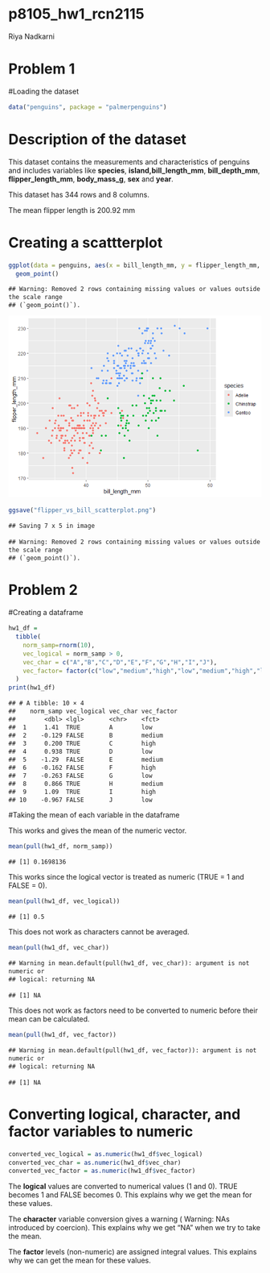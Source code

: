 p8105_hw1_rcn2115
================
Riya Nadkarni

# Problem 1

\#Loading the dataset

``` r
data("penguins", package = "palmerpenguins")
```

# Description of the dataset

This dataset contains the measurements and characteristics of penguins
and includes variables like **species**, **island,bill_length_mm**,
**bill_depth_mm**, **flipper_length_mm**, **body_mass_g**, **sex** and
**year**.

This dataset has 344 rows and 8 columns.

The mean flipper length is 200.92 mm

# Creating a scattterplot

``` r
ggplot(data = penguins, aes(x = bill_length_mm, y = flipper_length_mm, color = species)) + 
  geom_point()
```

    ## Warning: Removed 2 rows containing missing values or values outside the scale range
    ## (`geom_point()`).

![](p8105_hw1_rcn2115_files/figure-gfm/yx_scatter-1.png)<!-- -->

``` r
ggsave("flipper_vs_bill_scatterplot.png")
```

    ## Saving 7 x 5 in image

    ## Warning: Removed 2 rows containing missing values or values outside the scale range
    ## (`geom_point()`).

# Problem 2

\#Creating a dataframe

``` r
hw1_df = 
  tibble(
    norm_samp=rnorm(10),
    vec_logical = norm_samp > 0,
    vec_char = c("A","B","C","D","E","F","G","H","I","J"),
    vec_factor= factor(c("low","medium","high","low","medium","high","low","medium","high","low"))
  )
print(hw1_df)
```

    ## # A tibble: 10 × 4
    ##    norm_samp vec_logical vec_char vec_factor
    ##        <dbl> <lgl>       <chr>    <fct>     
    ##  1     1.41  TRUE        A        low       
    ##  2    -0.129 FALSE       B        medium    
    ##  3     0.200 TRUE        C        high      
    ##  4     0.938 TRUE        D        low       
    ##  5    -1.29  FALSE       E        medium    
    ##  6    -0.162 FALSE       F        high      
    ##  7    -0.263 FALSE       G        low       
    ##  8     0.866 TRUE        H        medium    
    ##  9     1.09  TRUE        I        high      
    ## 10    -0.967 FALSE       J        low

\#Taking the mean of each variable in the dataframe

This works and gives the mean of the numeric vector.

``` r
mean(pull(hw1_df, norm_samp))
```

    ## [1] 0.1698136

This works since the logical vector is treated as numeric (TRUE = 1 and
FALSE = 0).

``` r
mean(pull(hw1_df, vec_logical))
```

    ## [1] 0.5

This does not work as characters cannot be averaged.

``` r
mean(pull(hw1_df, vec_char))
```

    ## Warning in mean.default(pull(hw1_df, vec_char)): argument is not numeric or
    ## logical: returning NA

    ## [1] NA

This does not work as factors need to be converted to numeric before
their mean can be calculated.

``` r
mean(pull(hw1_df, vec_factor))
```

    ## Warning in mean.default(pull(hw1_df, vec_factor)): argument is not numeric or
    ## logical: returning NA

    ## [1] NA

# Converting logical, character, and factor variables to numeric

``` r
converted_vec_logical = as.numeric(hw1_df$vec_logical)
converted_vec_char = as.numeric(hw1_df$vec_char)
converted_vec_factor = as.numeric(hw1_df$vec_factor)
```

The **logical** values are converted to numerical values (1 and 0). TRUE
becomes 1 and FALSE becomes 0. This explains why we get the mean for
these values.

The **character** variable conversion gives a warning ( Warning: NAs
introduced by coercion). This explains why we get “NA” when we try to
take the mean.

The **factor** levels (non-numeric) are assigned integral values. This
explains why we can get the mean for these values.

